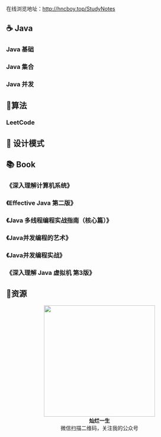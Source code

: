 在线浏览地址：http://hncboy.top/StudyNotes

##  :coffee: Java

### Java 基础

### Java 集合

### Java 并发

##  :pencil:算法

### LeetCode

## :electric_plug: ​设计模式



## :books: Book

### 《深入理解计算机系统》

### 《Effective Java 第二版》

### 《Java 多线程编程实战指南（核心篇）》

### 《Java并发编程的艺术》

### 《Java并发编程实战》

### 《深入理解 Java 虚拟机 第3版》

## 🍯资源

<div align = "center">  
    <img width="300px" src="https://img-blog.csdnimg.cn/20191021125444178.jpg" />
    <div><strong>灿烂一生</strong></div>
    <div>微信扫描二维码，关注我的公众号</div>
</div>







